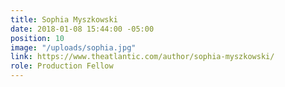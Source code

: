 ```yaml
---
title: Sophia Myszkowski
date: 2018-01-08 15:44:00 -05:00
position: 10
image: "/uploads/sophia.jpg"
link: https://www.theatlantic.com/author/sophia-myszkowski/
role: Production Fellow
---
```


